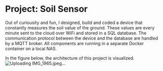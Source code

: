 # Project: Soil Sensor
Out of curiousity and fun, I designed, build and coded a device that constantly measures the soil value of the ground. These values are every minute sent to the cloud over WiFi and stored in a SQL database. The communication protocol between the device and the database are handled by a MQTT broker. All components are running in a separate Docker container on a local NAS. 

In the figure below, the architecture of this project is visualized. 
![Uploading IMG_1965.jpeg…]()
